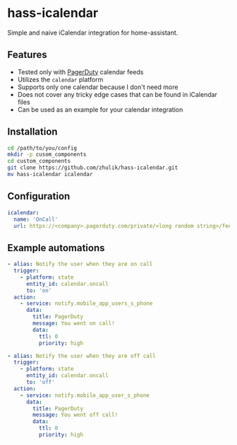 # hass-icalendar

Simple and naive iCalendar integration for home-assistant.

## Features

- Tested only with [PagerDuty](https://pagerduty.com) calendar feeds
- Utilizes the `calendar` platform
- Supports only one calendar because I don't need more
- Does not cover any tricky edge cases that can be found in iCalendar files
- Can be used as an example for your calendar integration

## Installation

```bash
cd /path/to/you/config
mkdir -p cusom_components
cd custom_components
git clone https://github.com/zhulik/hass-icalendar.git
mv hass-icalendar icalendar
```


## Configuration

```yaml
icalendar:
  name: 'OnCall'
  url: https://<company>.pagerduty.com/private/<long random string>/feed
```


## Example automations

```yaml
- alias: Notify the user when they are on call
  trigger:
    - platform: state
      entity_id: calendar.oncall
      to: 'on'
  action:
    - service: notify.mobile_app_users_s_phone
      data:
        title: PagerDuty
        message: You went on call!
        data:
          ttl: 0
          priority: high

- alias: Notify the user when they are off call
  trigger:
    - platform: state
      entity_id: calendar.oncall
      to: 'off'
  action:
    - service: notify.mobile_app_user_s_phone
      data:
        title: PagerDuty
        message: You went off call!
        data:
          ttl: 0
          priority: high
```